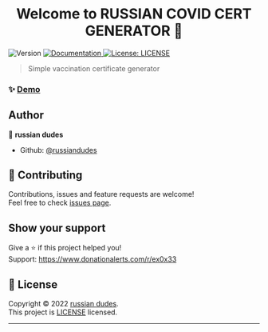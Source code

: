 <h1 align="center">Welcome to RUSSIAN COVID CERT GENERATOR 👋</h1>
<p>
  <img alt="Version" src="https://img.shields.io/badge/version-1.3.4-blue.svg?cacheSeconds=2592000" />
  <a href="https://github.com/russiandudes/covidcertgen" target="_blank">
    <img alt="Documentation" src="https://img.shields.io/badge/documentation-yes-brightgreen.svg" />
  </a>
  <a href="https://github.com/russiandudes/covidcertgen/blob/main/LICENSE" target="_blank">
    <img alt="License: LICENSE" src="https://img.shields.io/badge/License-LICENSE-yellow.svg" />
  </a>
</p>

> Simple vaccination certificate generator

### ✨ [Demo](https://covidcertgen.pages.dev/)

## Author

👤 **russian dudes**
* Github: [@russiandudes](https://github.com/russiandudes)

## 🤝 Contributing

Contributions, issues and feature requests are welcome!<br />Feel free to check [issues page](https://github.com/russiandudes/covidcertgen/issues).

## Show your support

Give a ⭐️ if this project helped you!<br />
Support: <a href="https://www.donationalerts.com/r/ex0x33">https://www.donationalerts.com/r/ex0x33</a>

## 📝 License

Copyright © 2022 [russian dudes](https://github.com/russiandudes).<br />
This project is [LICENSE](https://github.com/russiandudes/covidcertgen/blob/main/LICENSE) licensed.

***
